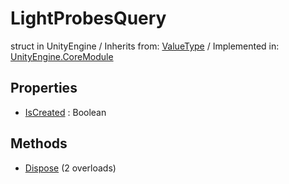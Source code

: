 # LightProbesQuery
struct in UnityEngine
 / Inherits from: <a href="https://docs.unity3d.com/6000.2/Documentation/ScriptReference/ValueType.html">ValueType</a> / Implemented in: <a href="https://docs.unity3d.com/6000.2/Documentation/ScriptReference/UnityEngine.CoreModule.html">UnityEngine.CoreModule</a>

## Properties
- <a href="https://docs.unity3d.com/6000.2/Documentation/ScriptReference/LightProbesQuery-IsCreated.html">IsCreated</a> : Boolean

## Methods
- <a href="https://docs.unity3d.com/6000.2/Documentation/ScriptReference/LightProbesQuery.Dispose.html">Dispose</a> (2 overloads)
